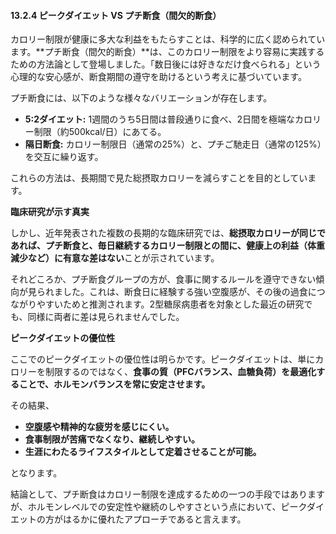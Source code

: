 #### 13.2.4 ピークダイエット VS プチ断食（間欠的断食）

カロリー制限が健康に多大な利益をもたらすことは、科学的に広く認められています。**プチ断食（間欠的断食）**は、このカロリー制限をより容易に実践するための方法論として登場しました。「数日後には好きなだけ食べられる」という心理的な安心感が、断食期間の遵守を助けるという考えに基づいています。

プチ断食には、以下のような様々なバリエーションが存在します。

*   **5:2ダイエット:** 1週間のうち5日間は普段通りに食べ、2日間を極端なカロリー制限（約500kcal/日）にあてる。
*   **隔日断食:** カロリー制限日（通常の25%）と、プチご馳走日（通常の125%）を交互に繰り返す。

これらの方法は、長期間で見た総摂取カロリーを減らすことを目的としています。

**臨床研究が示す真実**

しかし、近年発表された複数の長期的な臨床研究では、**総摂取カロリーが同じであれば、プチ断食と、毎日継続するカロリー制限との間に、健康上の利益（体重減少など）に有意な差はない**ことが示されています。

それどころか、プチ断食グループの方が、食事に関するルールを遵守できない傾向が見られました。これは、断食日に経験する強い空腹感が、その後の過食につながりやすいためと推測されます。2型糖尿病患者を対象とした最近の研究でも、同様に両者に差は見られませんでした。

**ピークダイエットの優位性**

ここでのピークダイエットの優位性は明らかです。ピークダイエットは、単にカロリーを制限するのではなく、**食事の質（PFCバランス、血糖負荷）を最適化することで、ホルモンバランスを常に安定させます。**

その結果、

*   **空腹感や精神的な疲労を感じにくい。**
*   **食事制限が苦痛でなくなり、継続しやすい。**
*   **生涯にわたるライフスタイルとして定着させることが可能。**

となります。

結論として、プチ断食はカロリー制限を達成するための一つの手段ではありますが、ホルモンレベルでの安定性や継続のしやすさという点において、ピークダイエットの方がはるかに優れたアプローチであると言えます。
